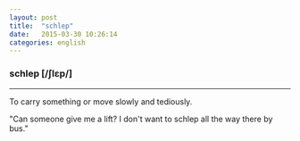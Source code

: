 ```yaml
---
layout: post
title:  "schlep"
date:   2015-03-30 10:26:14 
categories: english
---
```

### schlep [/ʃlɛp/]
-----------
To carry something or move slowly and tediously.

"Can someone give me a lift? I don't want to schlep all the way there by bus."